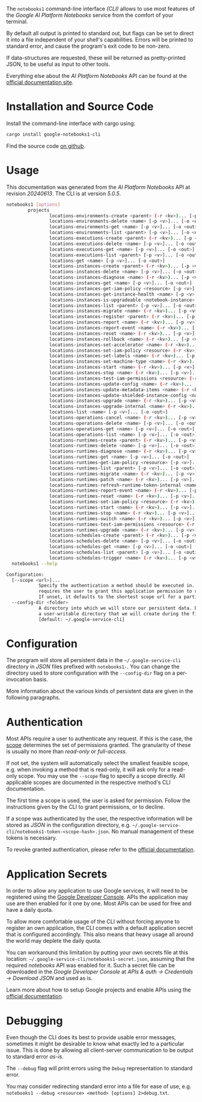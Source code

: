 <!---
DO NOT EDIT !
This file was generated automatically from 'src/generator/templates/cli/README.md.mako'
DO NOT EDIT !
-->
The `notebooks1` command-line interface *(CLI)* allows to use most features of the *Google AI Platform Notebooks* service from the comfort of your terminal.

By default all output is printed to standard out, but flags can be set to direct it into a file independent of your shell's
capabilities. Errors will be printed to standard error, and cause the program's exit code to be non-zero.

If data-structures are requested, these will be returned as pretty-printed JSON, to be useful as input to other tools.

Everything else about the *AI Platform Notebooks* API can be found at the
[official documentation site](https://cloud.google.com/notebooks/docs/).

# Installation and Source Code

Install the command-line interface with cargo using:

```bash
cargo install google-notebooks1-cli
```

Find the source code [on github](https://github.com/Byron/google-apis-rs/tree/main/gen/notebooks1-cli).

# Usage

This documentation was generated from the *AI Platform Notebooks* API at revision *20240613*. The CLI is at version *5.0.5*.

```bash
notebooks1 [options]
        projects
                locations-environments-create <parent> (-r <kv>)... [-p <v>]... [-o <out>]
                locations-environments-delete <name> [-p <v>]... [-o <out>]
                locations-environments-get <name> [-p <v>]... [-o <out>]
                locations-environments-list <parent> [-p <v>]... [-o <out>]
                locations-executions-create <parent> (-r <kv>)... [-p <v>]... [-o <out>]
                locations-executions-delete <name> [-p <v>]... [-o <out>]
                locations-executions-get <name> [-p <v>]... [-o <out>]
                locations-executions-list <parent> [-p <v>]... [-o <out>]
                locations-get <name> [-p <v>]... [-o <out>]
                locations-instances-create <parent> (-r <kv>)... [-p <v>]... [-o <out>]
                locations-instances-delete <name> [-p <v>]... [-o <out>]
                locations-instances-diagnose <name> (-r <kv>)... [-p <v>]... [-o <out>]
                locations-instances-get <name> [-p <v>]... [-o <out>]
                locations-instances-get-iam-policy <resource> [-p <v>]... [-o <out>]
                locations-instances-get-instance-health <name> [-p <v>]... [-o <out>]
                locations-instances-is-upgradeable <notebook-instance> [-p <v>]... [-o <out>]
                locations-instances-list <parent> [-p <v>]... [-o <out>]
                locations-instances-migrate <name> (-r <kv>)... [-p <v>]... [-o <out>]
                locations-instances-register <parent> (-r <kv>)... [-p <v>]... [-o <out>]
                locations-instances-report <name> (-r <kv>)... [-p <v>]... [-o <out>]
                locations-instances-report-event <name> (-r <kv>)... [-p <v>]... [-o <out>]
                locations-instances-reset <name> (-r <kv>)... [-p <v>]... [-o <out>]
                locations-instances-rollback <name> (-r <kv>)... [-p <v>]... [-o <out>]
                locations-instances-set-accelerator <name> (-r <kv>)... [-p <v>]... [-o <out>]
                locations-instances-set-iam-policy <resource> (-r <kv>)... [-p <v>]... [-o <out>]
                locations-instances-set-labels <name> (-r <kv>)... [-p <v>]... [-o <out>]
                locations-instances-set-machine-type <name> (-r <kv>)... [-p <v>]... [-o <out>]
                locations-instances-start <name> (-r <kv>)... [-p <v>]... [-o <out>]
                locations-instances-stop <name> (-r <kv>)... [-p <v>]... [-o <out>]
                locations-instances-test-iam-permissions <resource> (-r <kv>)... [-p <v>]... [-o <out>]
                locations-instances-update-config <name> (-r <kv>)... [-p <v>]... [-o <out>]
                locations-instances-update-metadata-items <name> (-r <kv>)... [-p <v>]... [-o <out>]
                locations-instances-update-shielded-instance-config <name> (-r <kv>)... [-p <v>]... [-o <out>]
                locations-instances-upgrade <name> (-r <kv>)... [-p <v>]... [-o <out>]
                locations-instances-upgrade-internal <name> (-r <kv>)... [-p <v>]... [-o <out>]
                locations-list <name> [-p <v>]... [-o <out>]
                locations-operations-cancel <name> (-r <kv>)... [-p <v>]... [-o <out>]
                locations-operations-delete <name> [-p <v>]... [-o <out>]
                locations-operations-get <name> [-p <v>]... [-o <out>]
                locations-operations-list <name> [-p <v>]... [-o <out>]
                locations-runtimes-create <parent> (-r <kv>)... [-p <v>]... [-o <out>]
                locations-runtimes-delete <name> [-p <v>]... [-o <out>]
                locations-runtimes-diagnose <name> (-r <kv>)... [-p <v>]... [-o <out>]
                locations-runtimes-get <name> [-p <v>]... [-o <out>]
                locations-runtimes-get-iam-policy <resource> [-p <v>]... [-o <out>]
                locations-runtimes-list <parent> [-p <v>]... [-o <out>]
                locations-runtimes-migrate <name> (-r <kv>)... [-p <v>]... [-o <out>]
                locations-runtimes-patch <name> (-r <kv>)... [-p <v>]... [-o <out>]
                locations-runtimes-refresh-runtime-token-internal <name> (-r <kv>)... [-p <v>]... [-o <out>]
                locations-runtimes-report-event <name> (-r <kv>)... [-p <v>]... [-o <out>]
                locations-runtimes-reset <name> (-r <kv>)... [-p <v>]... [-o <out>]
                locations-runtimes-set-iam-policy <resource> (-r <kv>)... [-p <v>]... [-o <out>]
                locations-runtimes-start <name> (-r <kv>)... [-p <v>]... [-o <out>]
                locations-runtimes-stop <name> (-r <kv>)... [-p <v>]... [-o <out>]
                locations-runtimes-switch <name> (-r <kv>)... [-p <v>]... [-o <out>]
                locations-runtimes-test-iam-permissions <resource> (-r <kv>)... [-p <v>]... [-o <out>]
                locations-runtimes-upgrade <name> (-r <kv>)... [-p <v>]... [-o <out>]
                locations-schedules-create <parent> (-r <kv>)... [-p <v>]... [-o <out>]
                locations-schedules-delete <name> [-p <v>]... [-o <out>]
                locations-schedules-get <name> [-p <v>]... [-o <out>]
                locations-schedules-list <parent> [-p <v>]... [-o <out>]
                locations-schedules-trigger <name> (-r <kv>)... [-p <v>]... [-o <out>]
  notebooks1 --help

Configuration:
  [--scope <url>]...
            Specify the authentication a method should be executed in. Each scope
            requires the user to grant this application permission to use it.
            If unset, it defaults to the shortest scope url for a particular method.
  --config-dir <folder>
            A directory into which we will store our persistent data. Defaults to
            a user-writable directory that we will create during the first invocation.
            [default: ~/.google-service-cli]

```

# Configuration

The program will store all persistent data in the `~/.google-service-cli` directory in *JSON* files prefixed with `notebooks1-`.  You can change the directory used to store configuration with the `--config-dir` flag on a per-invocation basis.

More information about the various kinds of persistent data are given in the following paragraphs.

# Authentication

Most APIs require a user to authenticate any request. If this is the case, the [scope][scopes] determines the 
set of permissions granted. The granularity of these is usually no more than *read-only* or *full-access*.

If not set, the system will automatically select the smallest feasible scope, e.g. when invoking a
method that is read-only, it will ask only for a read-only scope. 
You may use the `--scope` flag to specify a scope directly. 
All applicable scopes are documented in the respective method's CLI documentation.

The first time a scope is used, the user is asked for permission. Follow the instructions given 
by the CLI to grant permissions, or to decline.

If a scope was authenticated by the user, the respective information will be stored as *JSON* in the configuration
directory, e.g. `~/.google-service-cli/notebooks1-token-<scope-hash>.json`. No manual management of these tokens
is necessary.

To revoke granted authentication, please refer to the [official documentation][revoke-access].

# Application Secrets

In order to allow any application to use Google services, it will need to be registered using the 
[Google Developer Console][google-dev-console]. APIs the application may use are then enabled for it
one by one. Most APIs can be used for free and have a daily quota.

To allow more comfortable usage of the CLI without forcing anyone to register an own application, the CLI
comes with a default application secret that is configured accordingly. This also means that heavy usage
all around the world may deplete the daily quota.

You can workaround this limitation by putting your own secrets file at this location: 
`~/.google-service-cli/notebooks1-secret.json`, assuming that the required *notebooks* API 
was enabled for it. Such a secret file can be downloaded in the *Google Developer Console* at 
*APIs & auth -> Credentials -> Download JSON* and used as is.

Learn more about how to setup Google projects and enable APIs using the [official documentation][google-project-new].


# Debugging

Even though the CLI does its best to provide usable error messages, sometimes it might be desirable to know
what exactly led to a particular issue. This is done by allowing all client-server communication to be 
output to standard error *as-is*.

The `--debug` flag will print errors using the `Debug` representation to standard error.

You may consider redirecting standard error into a file for ease of use, e.g. `notebooks1 --debug <resource> <method> [options] 2>debug.txt`.


[scopes]: https://developers.google.com/+/api/oauth#scopes
[revoke-access]: http://webapps.stackexchange.com/a/30849
[google-dev-console]: https://console.developers.google.com/
[google-project-new]: https://developers.google.com/console/help/new/
